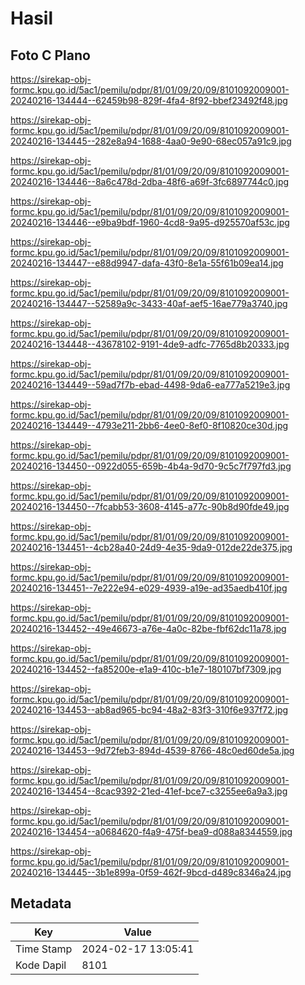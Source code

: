 # Hasil

## Foto C Plano

https://sirekap-obj-formc.kpu.go.id/5ac1/pemilu/pdpr/81/01/09/20/09/8101092009001-20240216-134444--62459b98-829f-4fa4-8f92-bbef23492f48.jpg

https://sirekap-obj-formc.kpu.go.id/5ac1/pemilu/pdpr/81/01/09/20/09/8101092009001-20240216-134445--282e8a94-1688-4aa0-9e90-68ec057a91c9.jpg

https://sirekap-obj-formc.kpu.go.id/5ac1/pemilu/pdpr/81/01/09/20/09/8101092009001-20240216-134446--8a6c478d-2dba-48f6-a69f-3fc6897744c0.jpg

https://sirekap-obj-formc.kpu.go.id/5ac1/pemilu/pdpr/81/01/09/20/09/8101092009001-20240216-134446--e9ba9bdf-1960-4cd8-9a95-d925570af53c.jpg

https://sirekap-obj-formc.kpu.go.id/5ac1/pemilu/pdpr/81/01/09/20/09/8101092009001-20240216-134447--e88d9947-dafa-43f0-8e1a-55f61b09ea14.jpg

https://sirekap-obj-formc.kpu.go.id/5ac1/pemilu/pdpr/81/01/09/20/09/8101092009001-20240216-134447--52589a9c-3433-40af-aef5-16ae779a3740.jpg

https://sirekap-obj-formc.kpu.go.id/5ac1/pemilu/pdpr/81/01/09/20/09/8101092009001-20240216-134448--43678102-9191-4de9-adfc-7765d8b20333.jpg

https://sirekap-obj-formc.kpu.go.id/5ac1/pemilu/pdpr/81/01/09/20/09/8101092009001-20240216-134449--59ad7f7b-ebad-4498-9da6-ea777a5219e3.jpg

https://sirekap-obj-formc.kpu.go.id/5ac1/pemilu/pdpr/81/01/09/20/09/8101092009001-20240216-134449--4793e211-2bb6-4ee0-8ef0-8f10820ce30d.jpg

https://sirekap-obj-formc.kpu.go.id/5ac1/pemilu/pdpr/81/01/09/20/09/8101092009001-20240216-134450--0922d055-659b-4b4a-9d70-9c5c7f797fd3.jpg

https://sirekap-obj-formc.kpu.go.id/5ac1/pemilu/pdpr/81/01/09/20/09/8101092009001-20240216-134450--7fcabb53-3608-4145-a77c-90b8d90fde49.jpg

https://sirekap-obj-formc.kpu.go.id/5ac1/pemilu/pdpr/81/01/09/20/09/8101092009001-20240216-134451--4cb28a40-24d9-4e35-9da9-012de22de375.jpg

https://sirekap-obj-formc.kpu.go.id/5ac1/pemilu/pdpr/81/01/09/20/09/8101092009001-20240216-134451--7e222e94-e029-4939-a19e-ad35aedb410f.jpg

https://sirekap-obj-formc.kpu.go.id/5ac1/pemilu/pdpr/81/01/09/20/09/8101092009001-20240216-134452--49e46673-a76e-4a0c-82be-fbf62dc11a78.jpg

https://sirekap-obj-formc.kpu.go.id/5ac1/pemilu/pdpr/81/01/09/20/09/8101092009001-20240216-134452--fa85200e-e1a9-410c-b1e7-180107bf7309.jpg

https://sirekap-obj-formc.kpu.go.id/5ac1/pemilu/pdpr/81/01/09/20/09/8101092009001-20240216-134453--ab8ad965-bc94-48a2-83f3-310f6e937f72.jpg

https://sirekap-obj-formc.kpu.go.id/5ac1/pemilu/pdpr/81/01/09/20/09/8101092009001-20240216-134453--9d72feb3-894d-4539-8766-48c0ed60de5a.jpg

https://sirekap-obj-formc.kpu.go.id/5ac1/pemilu/pdpr/81/01/09/20/09/8101092009001-20240216-134454--8cac9392-21ed-41ef-bce7-c3255ee6a9a3.jpg

https://sirekap-obj-formc.kpu.go.id/5ac1/pemilu/pdpr/81/01/09/20/09/8101092009001-20240216-134454--a0684620-f4a9-475f-bea9-d088a8344559.jpg

https://sirekap-obj-formc.kpu.go.id/5ac1/pemilu/pdpr/81/01/09/20/09/8101092009001-20240216-134445--3b1e899a-0f59-462f-9bcd-d489c8346a24.jpg


## Metadata

| Key        | Value               |
| ---------- | ------------------- |
| Time Stamp | 2024-02-17 13:05:41 |
| Kode Dapil | 8101                |



